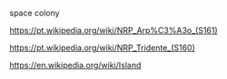 space colony


https://pt.wikipedia.org/wiki/NRP_Arp%C3%A3o_(S161)


https://pt.wikipedia.org/wiki/NRP_Tridente_(S160)


https://en.wikipedia.org/wiki/Island



